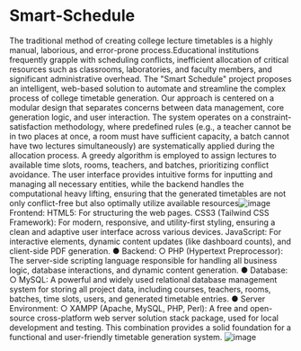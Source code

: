 # Smart-Schedule
The traditional method of creating college lecture timetables is a highly manual, laborious, and error-prone process.Educational institutions frequently grapple with scheduling conflicts, inefficient allocation of critical resources such as classrooms, laboratories, and faculty members, and significant administrative overhead. 
The "Smart Schedule" project proposes an intelligent, web-based solution to automate and streamline the complex process of college timetable generation. 
Our approach is centered on a modular design that separates concerns between data management, core generation logic, and user interaction. The system operates on a constraint-satisfaction methodology, where predefined rules (e.g., a teacher cannot be in two places at once, a room must have sufficient capacity, a batch cannot have two lectures simultaneously) are systematically applied during the allocation process. 
A greedy algorithm is employed to assign lectures to available time slots, rooms, teachers, and batches, prioritizing conflict avoidance. The user interface provides intuitive forms for inputting and managing all necessary entities, while the backend handles the computational heavy lifting, ensuring that the generated timetables are not only conflict-free but also optimally utilize available resources![image](https://github.com/user-attachments/assets/12b654ae-3e6e-4f7b-a36d-fc8d1a00e89c)
Frontend: 
HTML5: For structuring the web pages.
CSS3 (Tailwind CSS Framework): For modern, responsive, and utility-first styling, 	ensuring a clean and adaptive user interface across various devices.
JavaScript: For interactive elements, dynamic content updates (like dashboard counts), and client-side PDF generation. 
● Backend: 
	○   PHP (Hypertext Preprocessor): The server-side scripting language responsible 				for handling all business logic, database interactions, and dynamic content 				generation. 
● Database: 
	○   MySQL: A powerful and widely used relational database management system 				for storing all project data, including courses, teachers, rooms, batches, time slots, users, 		and generated timetable entries. 
● Server Environment: 
	○   XAMPP (Apache, MySQL, PHP, Perl): A free and open-source cross-platform web server 			solution stack package, used for local development and testing. This 	combination 			provides a solid foundation for a functional and user-friendly 	timetable generation             		system.
![image](https://github.com/user-attachments/assets/5c759aea-b207-4616-884f-3f299c4ec135)
